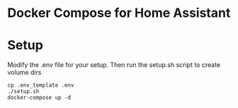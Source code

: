 # Docker Compose for Home Assistant

# Setup

Modify the .env file for your setup. Then run the setup.sh script to create volume dirs

```
cp .env_template .env
./setup.sh
docker-compose up -d
```

